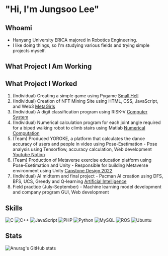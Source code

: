 # "Hi, I'm Jungsoo Lee"

## Whoami
* Hanyang University ERICA majored in Robotics Engineering. <br>
* I like doing things, so I'm studying various fields and trying simple projects myself. <br>

## What Project I Am Working

## What Project I Worked
1. (Individual) Creating a simple game using Pygame <a href="https://github.com/lpigeon/Small-Hell"> Small Hell </a> <br>
2. (Individual) Creation of NFT Mining Site using HTML, CSS, JavaScript, and Web3 <a href="https://metagirlsminting.netlify.app/"> MetaGirls </a> <br>
3. (Individual) A digit classification program using RISK-V <a href="https://github.com/lpigeon/Computer_System"> Computer System </a> <br>
4. (Individual) Numerical calculation program for each joint angle required for a biped walking robot to climb stairs using Matlab <a href="https://github.com/lpigeon/Numerical_Computation/blob/main/README.md"> Numerical Computation </a> <br>
5. (Team) Produced YOROKE, a platform that calculates the dance accuracy of users and people in video using Pose-Esetimation - Pose analysis using Tensorflow, accuracy calculation, Web development
<a href="https://www.youtube.com/watch?v=2MG2UBXA9t8&lc=UgxvI0OJWcPJLxfUfSJ4AaABAg"> Youtube </a>
<a href="https://www.notion.so/914355d5a7f14f5091d3880745cb064a?v=3af8f199678e4c50a8aeca7c7047a466"> Notion </a>
6. (Team) Production of Metaverse exercise education platform using Pose-Esetimation and Unity - Responsible for building Metaverse environment using Unity
<a href="https://github.com/lpigeon/Capstone_Design_2022"> Capstone Design 2022 </a>
7. (Individual) AI midterm and final project - Pacman AI creation using DFS, BFS, UCS, Greedy and Q-learning </a>
<a href="https://github.com/lpigeon/Artificial_Intelligence"> Artificial Intelligence </a>
8. Field practice (July-September) - Machine learning model development and company program GUI, Web development


## Skills
![C](https://img.shields.io/badge/c-%2300599C.svg?style=for-the-badge&logo=c&logoColor=white)
![C++](https://img.shields.io/badge/c++-%2300599C.svg?style=for-the-badge&logo=c%2B%2B&logoColor=white)
![JavaScript](https://img.shields.io/badge/javascript-%23323330.svg?style=for-the-badge&logo=javascript&logoColor=%23F7DF1E)
![PHP](https://img.shields.io/badge/php-%23777BB4.svg?style=for-the-badge&logo=php&logoColor=white)
![Python](https://img.shields.io/badge/python-3670A0?style=for-the-badge&logo=python&logoColor=ffdd54)
![MySQL](https://img.shields.io/badge/mysql-%2300f.svg?style=for-the-badge&logo=mysql&logoColor=white)
![ROS](https://img.shields.io/badge/ros-%230A0FF9.svg?style=for-the-badge&logo=ros&logoColor=white)
![Ubuntu](https://img.shields.io/badge/Ubuntu-E95420?style=for-the-badge&logo=ubuntu&logoColor=white)

## Stats
![Anurag's GitHub stats](https://github-readme-stats.vercel.app/api?username=lpigeon&theme=buefy&show_icons=true)

<!-- [![Solved.ac Profile](http://mazassumnida.wtf/api/v2/generate_badge?boj=sabi)](https://solved.ac/sabi/) -->
